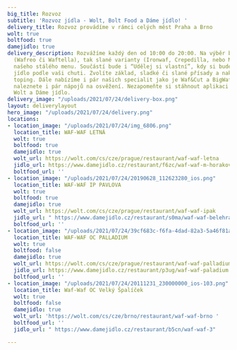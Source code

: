 ```yaml
---
big_title: Rozvoz
subtitle: 'Rozvoz jídla - Wolt, Bolt Food a Dáme jídlo! '
delivery_title: Rozvoz provádíme v rámci celých měst Praha a Brno
wolt: true
boltfood: true
damejidlo: true
delivery_description: Rozvážíme každý den od 10:00 do 20:00. Na výběr budou jak sladké
  (Wafreo či Waftella), tak slané varianty (Ironwaf, Crepedilla, nebo Maplewaf) z
  našeho stálého menu. Součástí bude i “Udělej si vlastní”, kdy si budete moct sestavit
  jídlo podle vaši chuti. Zvolíte základ, sladké či slané přísady a nakonec nějaký
  toping. Dále nabízíme i pár našich specialit jako je Waf&Cut a BigWaf. V naší nabídce
  naleznete i pár nápojů na osvěžení. Nezapomeňte si stáhnout aplikaci Bolt Food,
  Wolt a Dáme jídlo.
delivery_image: "/uploads/2021/07/24/delivery-box.png"
layout: deliverylayout
hero_image: "/uploads/2021/07/24/delivery.png"
locations:
- location_image: "/uploads/2021/07/24/img_6806.png"
  location_title: WAF-WAF LETNÁ
  wolt: true
  boltfood: true
  damejidlo: true
  wolt_url: https://wolt.com/cs/cze/prague/restaurant/waf-waf-letna
  jidlo_url: https://www.damejidlo.cz/restaurant/f6zc/waf-waf-m-horakove
  boltfood_url: ''
- location_image: "/uploads/2021/07/24/20190628_112623280_ios.png"
  location_title: WAF-WAF IP PAVLOVA
  wolt: true
  boltfood: true
  damejidlo: true
  wolt_url: https://wolt.com/cs/cze/prague/restaurant/waf-waf-ipak
  jidlo_url: " https://www.damejidlo.cz/restaurant/s0ma/waf-waf-belehradska"
  boltfood_url: ''
- location_image: "/uploads/2021/07/24/39cf683c-f6fa-4dad-82a3-5a46f81afdf8.png"
  location_title: WAF-WAF OC PALLADIUM
  wolt: true
  boltfood: false
  damejidlo: true
  wolt_url: https://wolt.com/cs/cze/prague/restaurant/waf-waf-palladium
  jidlo_url: https://www.damejidlo.cz/restaurant/p3ug/waf-waf-paladium
  boltfood_url: ''
- location_image: "/uploads/2021/07/24/20111231_230000000_ios-103.png"
  location_title: Waf-Waf OC Velký Špalíček
  wolt: true
  boltfood: false
  damejidlo: true
  wolt_url: 'https://wolt.com/cs/cze/brno/restaurant/waf-waf-brno '
  boltfood_url: ''
  jidlo_url: " https://www.damejidlo.cz/restaurant/b5cn/waf-waf-3"

---
```


